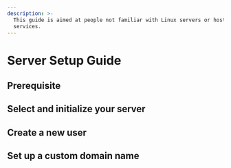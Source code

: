 ```yaml
---
description: >-
  This guide is aimed at people not familiar with Linux servers or hosting
  services.
---
```


# Server Setup Guide

## Prerequisite

## Select and initialize your server

## Create a new user

## Set up a custom domain name

